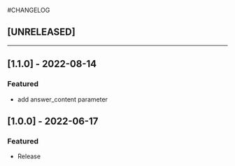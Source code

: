 #CHANGELOG
## [UNRELEASED]

---

## [1.1.0] - 2022-08-14
### Featured
- add answer_content parameter

## [1.0.0] - 2022-06-17
### Featured
- Release

